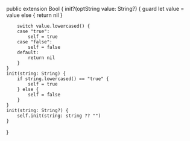 public extension Bool {
    init?(optString value: String?) {
        guard let value = value else {
            return nil
        }

        switch value.lowercased() {
        case "true":
            self = true
        case "false":
            self = false
        default:
            return nil
        }
    }
    init(string: String) {
        if string.lowercased() == "true" {
            self = true
        } else {
            self = false
        }
    }
    init(string: String?) {
        self.init(string: string ?? "")
    }
}
